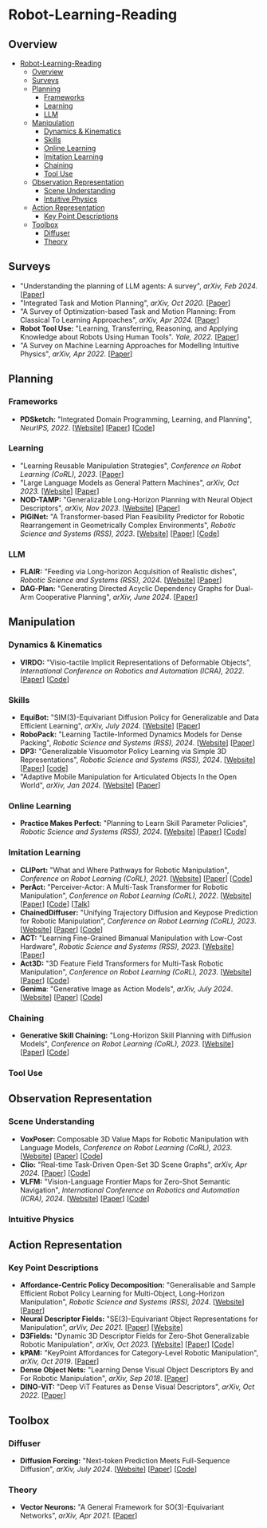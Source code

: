 # Robot-Learning-Reading

## Overview


- [Robot-Learning-Reading](#robot-learning-reading)
  - [Overview](#overview)
  - [Surveys](#surveys)
  - [Planning](#planning)
    - [Frameworks](#frameworks)
    - [Learning](#learning)
    - [LLM](#llm)
  - [Manipulation](#manipulation)
    - [Dynamics \& Kinematics](#dynamics--kinematics)
    - [Skills](#skills)
    - [Online Learning](#online-learning)
    - [Imitation Learning](#imitation-learning)
    - [Chaining](#chaining)
    - [Tool Use](#tool-use)
  - [Observation Representation](#observation-representation)
    - [Scene Understanding](#scene-understanding)
    - [Intuitive Physics](#intuitive-physics)
  - [Action Representation](#action-representation)
    - [Key Point Descriptions](#key-point-descriptions)
  - [Toolbox](#toolbox)
    - [Diffuser](#diffuser)
    - [Theory](#theory)

## Surveys
- "Understanding the planning of LLM agents: A survey", *arXiv, Feb 2024.* [[Paper](https://arxiv.org/abs/2402.02716)]
- "Integrated Task and Motion Planning", *arXiv, Oct 2020.* [[Paper](https://arxiv.org/pdf/2010.01083)]
- "A Survey of Optimization-based Task and Motion Planning: From Classical To Learning Approaches", *arXiv, Apr 2024.*  [[Paper](https://arxiv.org/pdf/2404.02817)]
-  **Robot Tool Use:** "Learning, Transferring, Reasoning, and Applying Knowledge about Robots Using Human Tools". *Yale, 2022.*   [[Paper](https://scazlab.yale.edu/sites/default/files/files/PhD_Thesis_Meiying_Qin.pdf)]
- "A Survey on Machine Learning Approaches for Modelling Intuitive Physics", *arXiv, Apr 2022.* [[Paper](https://arxiv.org/pdf/2202.06481)]
## Planning
### Frameworks
- **PDSketch:** "Integrated Domain Programming, Learning, and Planning", *NeurIPS, 2022*. [[Website](https://pdsketch.csail.mit.edu/)] [[Paper](https://arxiv.org/pdf/2303.05501)] [[Code](https://github.com/vacancy/PDSketch-Alpha-Release)]
### Learning
- "Learning Reusable Manipulation Strategies", *Conference on Robot Learning (CoRL), 2023*.  [[Paper](https://arxiv.org/pdf/2311.03293)]
- "Large Language Models as General Pattern Machines", *arXiv, Oct 2023.* [[Website](https://general-pattern-machines.github.io/)] [[Paper](https://arxiv.org/pdf/2307.04721)]
- **NOD-TAMP:** "Generalizable Long-Horizon Planning with Neural Object Descriptors", *arXiv, Nov 2023*. [[Website](https://nodtamp.github.io/)] [[Paper](https://arxiv.org/pdf/2311.01530)] 
- **PIGINet:** "A Transformer-based Plan Feasibility Predictor for Robotic Rearrangement in Geometrically Complex Environments", *Robotic Science and Systems (RSS), 2023*. [[Website](https://piginet.github.io/)] [[Paper](https://arxiv.org/pdf/2211.01576)] [[Code](https://github.com/Learning-and-Intelligent-Systems/kitchen-worlds)]
### LLM
- **FLAIR:** "Feeding via Long-horizon AcquIsition of Realistic dishes", *Robotic Science and Systems (RSS), 2024*. [[Website](https://flair-robot.github.io/)] [[Paper](https://flair-robot.github.io/assets/flair.pdf)]
- **DAG-Plan:** "Generating Directed Acyclic Dependency Graphs for Dual-Arm Cooperative Planning", *arXiv, June 2024*. [[Paper](https://arxiv.org/pdf/2406.09953)]

## Manipulation
### Dynamics & Kinematics
- **VIRDO:** "Visio-tactile Implicit Representations of Deformable Objects", *International Conference on Robotics and Automation (ICRA), 2022*. [[Paper](https://arxiv.org/pdf/2202.00868)] [[Code](https://github.com/MMintLab/VIRDO)]
### Skills
- **EquiBot:** "SIM(3)-Equivariant Diffusion Policy for Generalizable and Data Efficient Learning", *arXiv, July 2024*. [[Website](https://equi-bot.github.io/)] [[Paper](https://arxiv.org/pdf/2407.01479)]
- **RoboPack:** "Learning Tactile-Informed Dynamics Models for Dense Packing", *Robotic Science and Systems (RSS), 2024*. [[Website](https://robo-pack.github.io/)] [[Paper](https://arxiv.org/pdf/2407.01418)]
- **DP3:** "Generalizable Visuomotor Policy Learning via Simple 3D Representations", *Robotic Science and Systems (RSS), 2024*. [[Website](https://3d-diffusion-policy.github.io/)] [[Paper](https://arxiv.org/pdf/2403.03954)] [[code](https://github.com/YanjieZe/3D-Diffusion-Policy)]
- "Adaptive Mobile Manipulation for Articulated Objects In the Open World", *arXiv, Jan 2024.* [[Website]([https](https://open-world-mobilemanip.github.io/))] [[Paper](https://arxiv.org/pdf/2401.14403)]
### Online Learning
- **Practice Makes Perfect:** "Planning to Learn Skill Parameter Policies", *Robotic Science and Systems (RSS), 2024*. [[Website](https://ees.csail.mit.edu/)] [[Paper](https://arxiv.org/pdf/2402.15025)] [[Code](https://github.com/bdaiinstitute/predicators/releases/tag/planning-to-practice-ees)]
### Imitation Learning
- **CLIPort:** "What and Where Pathways for Robotic Manipulation", *Conference on Robot Learning (CoRL), 2021*. [[Website](https://cliport.github.io/)] [[Paper](https://arxiv.org/pdf/2109.12098)] [[Code](https://github.com/cliport/cliport)]
- **PerAct:** "Perceiver-Actor: A Multi-Task Transformer for Robotic Manipulation", *Conference on Robot Learning (CoRL), 2022*. [[Website](https://peract.github.io/)] [[Paper](https://peract.github.io/paper/peract_corl2022.pdf)] [[Code](https://github.com/peract/peract)] [[Talk](https://www.youtube.com/watch?v=QcuXwmQgurE&t=3290s)]
- **ChainedDiffuser:** "Unifying Trajectory Diffusion and Keypose Prediction for Robotic Manipulation", *Conference on Robot Learning (CoRL), 2023*. [[Website](https://chained-diffuser.github.io/)] [[Paper](https://openreview.net/pdf?id=W0zgY2mBTA8)] [[Code](https://github.com/zhouxian/act3d-chained-diffuser)]
- **ACT:** "Learning Fine-Grained Bimanual Manipulation with Low-Cost Hardware", *Robotic Science and Systems (RSS), 2023*. [[Website](https://tonyzhaozh.github.io/aloha/)] [[Paper](https://arxiv.org/pdf/2304.13705)] 
- **Act3D:** "3D Feature Field Transformers for Multi-Task Robotic Manipulation", *Conference on Robot Learning (CoRL), 2023*. [[Website](https://act3d.github.io/)] [[Paper](https://arxiv.org/pdf/2306.17817)] [[Code](https://github.com/zhouxian/act3d-chained-diffuser)]
- **Genima**: "Generative Image as Action Models", *arXiv, July 2024*. [[Website](https://genima-robot.github.io/)] [[Paper](https://arxiv.org/pdf/2407.07875)] [[Code](https://github.com/MohitShridhar/genima)]
### Chaining
- **Generative Skill Chaining:** "Long-Horizon Skill Planning with Diffusion Models", *Conference on Robot Learning (CoRL), 2023*. [[Website](https://generative-skill-chaining.github.io/)] [[Paper](https://generative-skill-chaining.github.io/assets/2023_Generative_Skill_Chaining.pdf)] [[Code](https://github.com/generative-skill-chaining/gsc-code)]
### Tool Use


## Observation Representation

### Scene Understanding
- **VoxPoser:** Composable 3D Value Maps for Robotic Manipulation with Language Models, *Conference on Robot Learning (CoRL), 2023*. [[Website](https://voxposer.github.io/)] [[Paper](https://voxposer.github.io/voxposer.pdf)] [[Code](https://github.com/huangwl18/VoxPoser)]
- **Clio:** "Real-time Task-Driven Open-Set 3D Scene Graphs", *arXiv, Apr 2024*. [[Paper](https://arxiv.org/pdf/2404.13696)] [[Code](https://github.com/MIT-SPARK/Clio)]
- **VLFM:** "Vision-Language Frontier Maps for Zero-Shot Semantic Navigation", *International Conference on Robotics and Automation (ICRA), 2024*. [[Website](http://naoki.io/portfolio/vlfm)] [[Paper](https://arxiv.org/pdf/2312.03275)] [[Code](https://github.com/bdaiinstitute/vlfm)]

### Intuitive Physics
## Action Representation
### Key Point Descriptions
- **Affordance-Centric Policy Decomposition:** "Generalisable and Sample Efficient Robot Policy Learning for Multi-Object, Long-Horizon Manipulation", *Robotic Science and Systems (RSS), 2024*. [[Website](https://policy-decomposition.github.io/)] [[Paper](https://policy-decomposition.github.io/Images/paper.pdf)]
- **Neural Descriptor Fields:** "SE(3)-Equivariant Object Representations for Manipulation", *arViv, Dec 2021.* [[Paper](https://arxiv.org/pdf/2112.05124)] [[Website](https://yilundu.github.io/ndf/)]
- **D3Fields:** "Dynamic 3D Descriptor Fields for Zero-Shot Generalizable Robotic Manipulation", *arXiv, Oct 2023.* [[Website](https://robopil.github.io/d3fields/)] [[Paper](https://robopil.github.io/d3fields/d3fields.pdf)] [[Code](https://github.com/WangYixuan12/d3fields)]
- **kPAM:** "KeyPoint Affordances for Category-Level Robotic Manipulation", *arXiv, Oct 2019*. [[Paper](https://arxiv.org/pdf/1903.06684)]
- **Dense Object Nets:** "Learning Dense Visual Object Descriptors By and For Robotic Manipulation", *arXiv, Sep 2018*. [[Paper](https://arxiv.org/pdf/1806.08756)]
- **DINO-ViT:** "Deep ViT Features as Dense Visual Descriptors", *arXiv, Oct 2022*. [[Paper](https://arxiv.org/pdf/2112.05814)]
## Toolbox
### Diffuser
- **Diffusion Forcing:** "Next-token Prediction Meets Full-Sequence Diffusion", *arXiv, July 2024*. [[Website](https://boyuan.space/diffusion-forcing/)] [[Paper](https://arxiv.org/pdf/2407.01392)] [[Code](https://github.com/buoyancy99/diffusion-forcing)] 
### Theory
- **Vector Neurons:** "A General Framework for SO(3)-Equivariant Networks", *arXiv, Apr 2021.* [[Paper](https://arxiv.org/pdf/2104.12229)]






